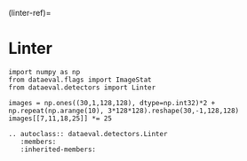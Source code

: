 (linter-ref)=
# Linter

```{testsetup}
import numpy as np
from dataeval.flags import ImageStat
from dataeval.detectors import Linter

images = np.ones((30,1,128,128), dtype=np.int32)*2 + np.repeat(np.arange(10), 3*128*128).reshape(30,-1,128,128)
images[[7,11,18,25]] *= 25
```

```{eval-rst}
.. autoclass:: dataeval.detectors.Linter
   :members:
   :inherited-members:
```
